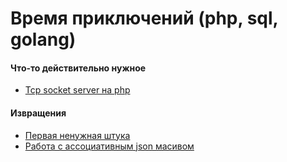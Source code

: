 # Время приключений (php, sql, golang)

#### Что-то действительно нужное
* <a href="php-tcp-sokcet-server.php">Tcp socket server на php</a>

#### Извращения
* <a href="php-overload.php">Первая ненужная штука</a>
* <a href="json_sql.sql">Работа с ассоциативным json масивом</a>
